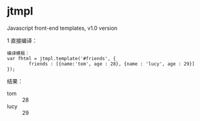 jtmpl
=====

Javascript front-end templates, v1.0 version

1 直接编译：
   <script id="friends" type="text/jtmpl">
		<dl>
			<%for (var f=0,flen=friends.length; f<flen; f++){%>
			<dt><%=friends[f].name%></dt>
			<dd><%=friends[f].age%></dd>
			<%}%>
		</dl>
	</script>
	
	编译模板：
	var fhtml = jtmpl.template('#friends', {
			friends : [{name:'tom', age : 28}, {name : 'lucy', age : 29}]	
	});
	
结果：
	<dl>
    <dt>tom</dt>
    <dd>28</dd>
    <dt>lucy</dt>
    <dd>29</dd>
  </dl>
